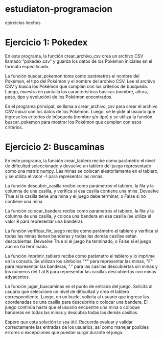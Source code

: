 # estudiaton-programacion
ejercicios hechos
# Ejercicio 1: Pokedex

En este programa, la función crear_archivo_csv crea un archivo CSV llamado "pokedex.csv" y guarda los datos de los Pokémon iniciales en el formato especificado.

La función buscar_pokemon toma como parámetros el nombre del Pokémon, el tipo del Pokémon y el nombre del archivo CSV. Lee el archivo CSV y busca los Pokémon que cumplan con los criterios de búsqueda. Luego, muestra en pantalla las características básicas (nombre, altura, peso, tipo y evolución) de los Pokémon encontrados.

En el programa principal, se llama a crear_archivo_csv para crear el archivo CSV inicial con los datos de los Pokémon. Luego, se le pide al usuario que ingrese los criterios de búsqueda (nombre y/o tipo) y se utiliza la función buscar_pokemon para mostrar los Pokémon que cumplen con esos criterios.

# Ejercicio 2: Buscaminas
En este programa, la función crear_tablero recibe como parámetro el nivel de dificultad seleccionado y devuelve un tablero del juego representado como una matriz numpy. Las minas se colocan aleatoriamente en el tablero, y se utiliza el valor -1 para representar las minas.

La función descubrir_casilla recibe como parámetros el tablero, la fila y la columna de una casilla, y verifica si esa casilla contiene una mina. Devuelve True si la casilla tiene una mina y el juego debe terminar, o False si no contiene una mina.

La función colocar_bandera recibe como parámetros el tablero, la fila y la columna de una casilla, y coloca una bandera en esa casilla (se utiliza el valor 9 para representar una bandera).

La función verificar_fin_juego recibe como parámetro el tablero y verifica si todas las minas tienen banderas y todas las demás casillas están descubiertas. Devuelve True si el juego ha terminado, o False si el juego aún no ha terminado.

La función imprimir_tablero recibe como parámetro el tablero y lo imprime en la consola. Se utilizan los símbolos "*" para representar las minas, "F" para representar las banderas, "." para las casillas descubiertas sin minas y los números del 1 al 8 para representar las casillas descubiertas con minas adyacentes.

La función jugar_buscaminas es el punto de entrada del juego. Solicita al usuario que seleccione un nivel de dificultad y crea el tablero correspondiente. Luego, en un bucle, solicita al usuario que ingrese las coordenadas de una casilla para descubrirla o colocar una bandera. El juego continúa hasta que el usuario encuentre una mina o coloque banderas en todas las minas y descubra todas las demás casillas.

Espero que esta solución te sea útil. Recuerda evaluar y validar correctamente las entradas de los usuarios, así como manejar posibles errores o excepciones que puedan surgir durante el juego.